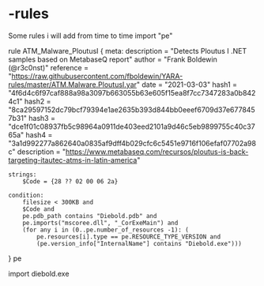 # -rules
Some  rules i will add from time to time
import "pe"

rule ATM_Malware_PloutusI {
	meta:
		description = "Detects Ploutus I .NET samples based on MetabaseQ report"
		author = "Frank Boldewin (@r3c0nst)"
		reference = "https://raw.githubusercontent.com/fboldewin/YARA-rules/master/ATM.Malware.PloutusI.yar"
		date = "2021-03-03"
		hash1 = "4f6d4c6f97caf888a98a3097b663055b63e605f15ea8f7cc7347283a0b8424c1"
		hash2 = "8ca29597152dc79bcf79394e1ae2635b393d844bb0eeef6709d37e6778457b31"
		hash3 = "dce1f01c08937fb5c98964a0911de403eed2101a9d46c5eb9899755c40c3765a"
		hash4 = "3a1d992277a862640a0835af9dff4b029cfc6c5451e9716f106efaf07702a98c"
		description = "https://www.metabaseq.com/recursos/ploutus-is-back-targeting-itautec-atms-in-latin-america"
		
	strings:
		$Code = {28 ?? 02 00 06 2a}

	condition:
		filesize < 300KB and
		$Code and
		pe.pdb_path contains "Diebold.pdb" and
		pe.imports("mscoree.dll", "_CorExeMain") and
		(for any i in (0..pe.number_of_resources -1): (
			pe.resources[i].type == pe.RESOURCE_TYPE_VERSION and
			(pe.version_info["InternalName"] contains "Diebold.exe")))
} pe 

import 
diebold.exe 
